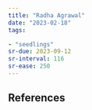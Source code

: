 ```yaml
---
title: "Radha Agrawal"
date: "2023-02-18"
tags:

- "seedlings"
sr-due: 2023-09-12
sr-interval: 116
sr-ease: 250
---
```




## References